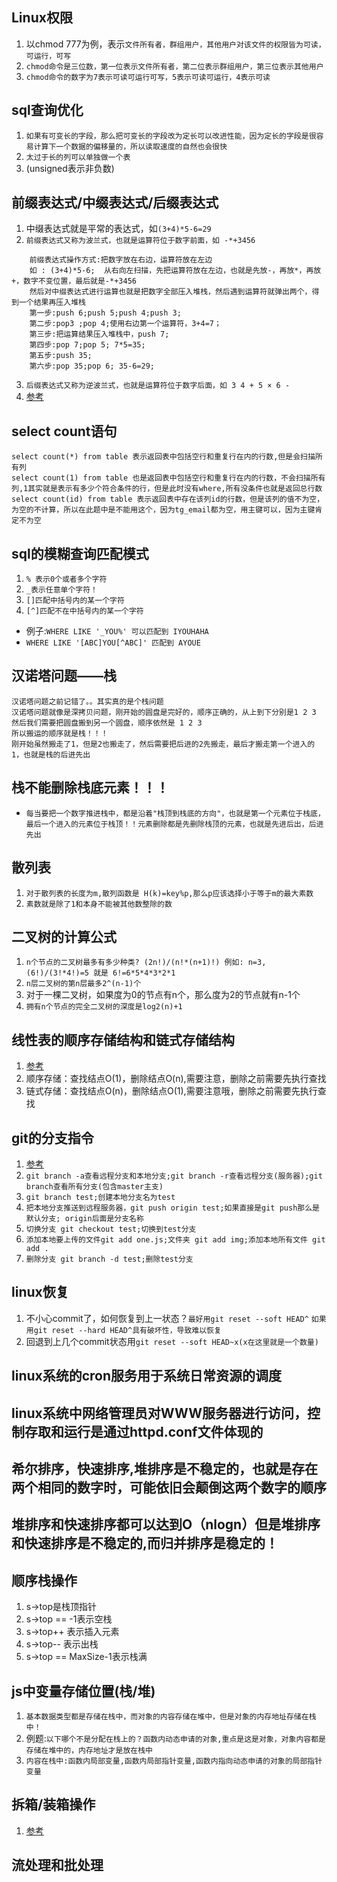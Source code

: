 ## Linux权限
1. 以chmod 777为例，表示`文件所有者，群组用户，其他用户对该文件的权限皆为可读，可运行，可写`
2. `chmod命令是三位数，第一位表示文件所有者，第二位表示群组用户，第三位表示其他用户`
3. `chmod命令的数字为7表示可读可运行可写，5表示可读可运行，4表示可读`

## sql查询优化
1. `如果有可变长的字段，那么把可变长的字段改为定长可以改进性能，因为定长的字段是很容易计算下一个数据的偏移量的，所以读取速度的自然也会很快`
2. `太过于长的列可以单独做一个表`
3. (unsigned表示非负数)

## 前缀表达式/中缀表达式/后缀表达式
1. 中缀表达式就是平常的表达式，如`(3+4)*5-6=29`
2. `前缀表达式又称为波兰式，也就是运算符位于数字前面，如 -*+3456`
```
	前缀表达式操作方式:把数字放在右边，运算符放在左边
	如 : (3+4)*5-6;  从右向左扫描，先把运算符放在左边，也就是先放-，再放*，再放+，数字不变位置，最后就是-*+3456
	然后对中缀表达式进行运算也就是把数字全部压入堆栈，然后遇到运算符就弹出两个，得到一个结果再压入堆栈
	第一步:push 6;push 5;push 4;push 3;
	第二步:pop3 ;pop 4;使用右边第一个运算符，3+4=7；
	第三步:把运算结果压入堆栈中，push 7;
	第四步:pop 7;pop 5; 7*5=35;
	第五步:push 35;
	第六步:pop 35;pop 6; 35-6=29;
```
3. `后缀表达式又称为逆波兰式，也就是运算符位于数字后面，如 3 4 + 5 × 6 -`
4. [参考](https://www.cnblogs.com/chensongxian/p/7059802.html)

## select count语句
```
select count(*) from table 表示返回表中包括空行和重复行在内的行数,但是会扫描所有列
select count(1) from table 也是返回表中包括空行和重复行在内的行数，不会扫描所有列,1其实就是表示有多少个符合条件的行，但是此时没有where,所有没条件也就是返回总行数
select count(id) from table 表示返回表中存在该列id的行数，但是该列的值不为空，为空的不计算，所以在此题中是不能用这个，因为tg_email都为空，用主键可以，因为主键肯定不为空
```

## sql的模糊查询匹配模式
1. `% 表示0个或者多个字符`
2. `_表示任意单个字符！`
3. `[]匹配中括号内的某一个字符`
4. `[^]匹配不在中括号内的某一个字符`
* 例子:`WHERE LIKE '_YOU%' 可以匹配到 IYOUHAHA `
* `WHERE LIKE '[ABC]YOU[^ABC]' 匹配到 AYOUE`

## 汉诺塔问题——栈
```
汉诺塔问题之前记错了。。其实真的是个栈问题
汉诺塔问题就像是深拷贝问题，刚开始的圆盘是完好的，顺序正确的，从上到下分别是1 2 3
然后我们需要把圆盘搬到另一个圆盘，顺序依然是 1 2 3
所以搬运的顺序就是栈！！！
刚开始虽然搬走了1，但是2也搬走了，然后需要把后进的2先搬走，最后才搬走第一个进入的1，也就是栈的后进先出
```

## 栈不能删除栈底元素！！！
* `每当要把一个数字推进栈中，都是沿着"栈顶到栈底的方向"，也就是第一个元素位于栈底，最后一个进入的元素位于栈顶！！元素删除都是先删除栈顶的元素，也就是先进后出，后进先出`

## 散列表
1. `对于散列表的长度为m,散列函数是 H(k)=key%p,那么p应该选择小于等于m的最大素数`
2. `素数就是除了1和本身不能被其他数整除的数`

## 二叉树的计算公式
1. `n个节点的二叉树最多有多少种类? (2n!)/(n!*(n+1)!) 例如: n=3, (6!)/(3!*4!)=5 就是 6!=6*5*4*3*2*1`
2. `n层二叉树的第n层最多2^(n-1)个`
3. 对于一棵二叉树，如果度为0的节点有n个，那么度为2的节点就有n-1个
4. `拥有n个节点的完全二叉树的深度是log2(n)+1`


## 线性表的顺序存储结构和链式存储结构
1. [参考](https://www.cnblogs.com/fly-me/p/lian-shi-cun-chu-jie-gou-he-shun-xu-cun-chu-jie-go.html)
2. 顺序存储：查找结点O(1)，删除结点O(n),需要注意，删除之前需要先执行查找
3. 链式存储：查找结点O(n)，删除结点O(1),需要注意哦，删除之前需要先执行查找


## git的分支指令
1. [参考](https://www.cnblogs.com/printN/p/6259115.html)
2. `git branch -a查看远程分支和本地分支;git branch -r查看远程分支(服务器);git branch查看所有分支(包含master主支)`
3. `git branch test;创建本地分支名为test`
4. `把本地分支推送到远程服务器，git push origin test;如果直接是git push那么是默认分支; origin后面是分支名称`
5. `切换分支 git checkout test;切换到test分支`
6. `添加本地要上传的文件git add one.js;文件夹 git add img;添加本地所有文件 git add .`
7. `删除分支 git branch -d test;删除test分支`

## linux恢复
1. 不小心commit了，如何恢复到上一状态？`最好用git reset --soft HEAD^`
`如果用git reset --hard HEAD^具有破坏性，导致难以恢复`
2. 回退到上几个commit状态用`git reset --soft HEAD~x(x在这里就是一个数量)`

## linux系统的cron服务用于系统日常资源的调度
## linux系统中网络管理员对WWW服务器进行访问，控制存取和运行是通过httpd.conf文件体现的

## 希尔排序，快速排序,堆排序是不稳定的，也就是存在两个相同的数字时，可能依旧会颠倒这两个数字的顺序
## 堆排序和快速排序都可以达到O（nlogn）但是堆排序和快速排序是不稳定的,而归并排序是稳定的！

## 顺序栈操作
1. s->top是栈顶指针
2. s->top == -1表示空栈
3. s->top++ 表示插入元素
4. s->top-- 表示出栈
5. s->top == MaxSize-1表示栈满

## js中变量存储位置(栈/堆)
1. `基本数据类型都是存储在栈中，而对象的内容存储在堆中，但是对象的内存地址存储在栈中！`
2. 例题:`以下哪个不是分配在栈上的？函数内动态申请的对象,重点是这是对象，对象内容都是存储在堆中的，内存地址才是放在栈中`
3. `内容在栈中:函数内局部变量,函数内局部指针变量,函数内指向动态申请的对象的局部指针变量`


## 拆箱/装箱操作
1. [参考](https://www.cnblogs.com/wenber/p/3628944.html)

## 流处理和批处理